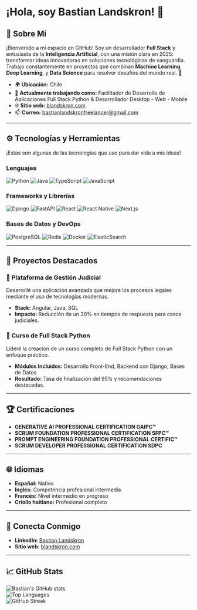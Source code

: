 # ¡Hola, soy Bastian Landskron! 👋

## 🌟 Sobre Mí
¡Bienvenido a mi espacio en GitHub! Soy un desarrollador **Full Stack** y entusiasta de la **Inteligencia Artificial**, con una misión clara en 2025: transformar ideas innovadoras en soluciones tecnológicas de vanguardia. Trabajo constantemente en proyectos que combinan **Machine Learning**, **Deep Learning**, y **Data Science** para resolver desafíos del mundo real. 🚀

- 🌍 **Ubicación:** Chile  
- 💼 **Actualmente trabajando como:** Facilitador de Desarrollo de Aplicaciones Full Stack Python & Desarrollador Desktop - Web - Mobile  
- 🌐 **Sitio web:** [blandskron.com](https://blandskron.com)  
- 📫 **Correo:** bastianlandskronfreelancer@gmail.com  

---

## ⚙️ Tecnologías y Herramientas
¡Estas son algunas de las tecnologías que uso para dar vida a mis ideas!  

### Lenguajes
![Python](https://img.shields.io/badge/Python-3776AB?style=for-the-badge&logo=python&logoColor=white)
![Java](https://img.shields.io/badge/Java-ED8B00?style=for-the-badge&logo=java&logoColor=white)
![TypeScript](https://img.shields.io/badge/TypeScript-007ACC?style=for-the-badge&logo=typescript&logoColor=white)
![JavaScript](https://img.shields.io/badge/JavaScript-F7DF1E?style=for-the-badge&logo=javascript&logoColor=black)

### Frameworks y Librerías
![Django](https://img.shields.io/badge/Django-092E20?style=for-the-badge&logo=django&logoColor=white)
![FastAPI](https://img.shields.io/badge/FastAPI-009688?style=for-the-badge&logo=fastapi&logoColor=white)
![React](https://img.shields.io/badge/React-61DAFB?style=for-the-badge&logo=react&logoColor=black)
![React Native](https://img.shields.io/badge/React_Native-20232A?style=for-the-badge&logo=react&logoColor=61DAFB)
![Next.js](https://img.shields.io/badge/Next.js-000000?style=for-the-badge&logo=nextdotjs&logoColor=white)

### Bases de Datos y DevOps
![PostgreSQL](https://img.shields.io/badge/PostgreSQL-336791?style=for-the-badge&logo=postgresql&logoColor=white)
![Redis](https://img.shields.io/badge/Redis-DC382D?style=for-the-badge&logo=redis&logoColor=white)
![Docker](https://img.shields.io/badge/Docker-2496ED?style=for-the-badge&logo=docker&logoColor=white)
![ElasticSearch](https://img.shields.io/badge/ElasticSearch-005571?style=for-the-badge&logo=elasticsearch&logoColor=white)

---

## 🚀 Proyectos Destacados
### 🔹 **Plataforma de Gestión Judicial**
Desarrollé una aplicación avanzada que mejora los procesos legales mediante el uso de tecnologías modernas.  
- **Stack:** Angular, Java, SQL  
- **Impacto:** Reducción de un 30% en tiempos de respuesta para casos judiciales.  

### 🔹 **Curso de Full Stack Python**
Lideré la creación de un curso completo de Full Stack Python con un enfoque práctico.  
- **Módulos Incluidos:** Desarrollo Front-End, Backend con Django, Bases de Datos  
- **Resultado:** Tasa de finalización del 95% y recomendaciones destacadas.  

---

## 🏆 Certificaciones
- **GENERATIVE AI PROFESSIONAL CERTIFICATION GAIPC™**  
- **SCRUM FOUNDATION PROFESSIONAL CERTIFICATION SFPC™**  
- **PROMPT ENGINEERING FOUNDATION PROFESSIONAL CERTIFIC™**  
- **SCRUM DEVELOPER PROFESSIONAL CERTIFICATION SDPC**  

---

## 🌐 Idiomas
- **Español:** Nativo  
- **Inglés:** Competencia profesional intermedia  
- **Francés:** Nivel intermedio en progreso  
- **Criollo haitiano:** Profesional completo  

---

## 🤝 Conecta Conmigo
- **LinkedIn:** [Bastian Landskron](https://www.linkedin.com/in/blandskron)  
- **Sitio web:** [blandskron.com](https://blandskron.com)  

---

## 📈 GitHub Stats
![Bastian's GitHub stats](https://github-readme-stats.vercel.app/api?username=blandskron&show_icons=true&theme=tokyonight)  
![Top Languages](https://github-readme-stats.vercel.app/api/top-langs/?username=blandskron&layout=compact&theme=tokyonight)  
![GitHub Streak](https://github-readme-streak-stats.herokuapp.com/?user=blandskron&theme=tokyonight)  

